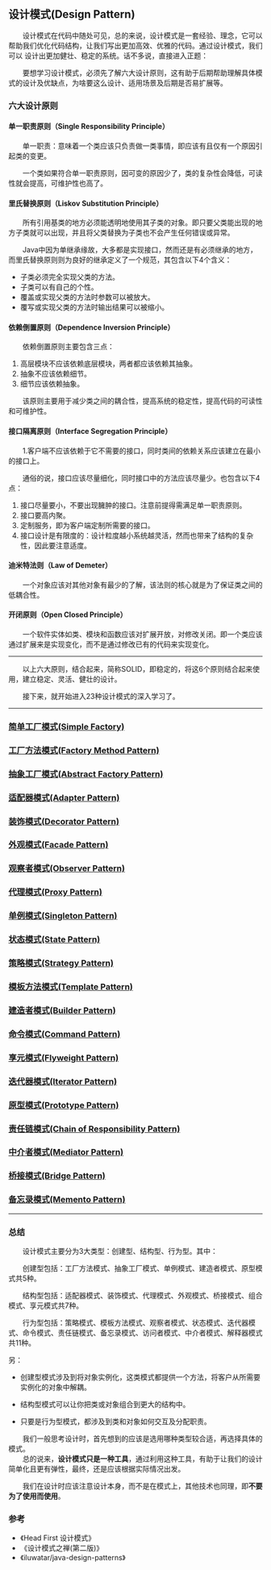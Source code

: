 ## 设计模式(Design Pattern)

&emsp;&emsp;设计模式在代码中随处可见，总的来说，设计模式是一套经验、理念，它可以帮助我们优化代码结构，让我们写出更加高效、优雅的代码。通过设计模式，我们可以
设计出更加健壮、稳定的系统。话不多说，直接进入正题：

&emsp;&emsp;要想学习设计模式，必须先了解六大设计原则，这有助于后期帮助理解具体模式的设计及优缺点，为啥要这么设计、适用场景及后期是否易扩展等。

### 六大设计原则

#### 单一职责原则（Single Responsibility Principle）

&emsp;&emsp;单一职责：意味着一个类应该只负责做一类事情，即应该有且仅有一个原因引起类的变更。

&emsp;&emsp;一个类如果符合单一职责原则，因可变的原因少了，类的复杂性会降低，可读性就会提高，可维护性也高了。

#### 里氏替换原则（Liskov Substitution Principle）

&emsp;&emsp;所有引用基类的地方必须能透明地使用其子类的对象。即只要父类能出现的地方子类就可以出现，并且将父类替换为子类也不会产生任何错误或异常。

&emsp;&emsp;Java中因为单继承缘故，大多都是实现接口，然而还是有必须继承的地方，而里氏替换原则则为良好的继承定义了一个规范，其包含以下4个含义：

- 子类必须完全实现父类的方法。
- 子类可以有自己的个性。
- 覆盖或实现父类的方法时参数可以被放大。
- 覆写或实现父类的方法时输出结果可以被缩小。

#### 依赖倒置原则（Dependence Inversion Principle）

&emsp;&emsp;依赖倒置原则主要包含三点：  
1. 高层模块不应该依赖底层模块，两者都应该依赖其抽象。
2. 抽象不应该依赖细节。
3. 细节应该依赖抽象。

&emsp;&emsp;该原则主要用于减少类之间的耦合性，提高系统的稳定性，提高代码的可读性和可维护性。

#### 接口隔离原则（Interface Segregation Principle）

&emsp;&emsp;1.客户端不应该依赖于它不需要的接口，同时类间的依赖关系应该建立在最小的接口上。

&emsp;&emsp;通俗的说，接口应该尽量细化，同时接口中的方法应该尽量少。也包含以下4点：

1. 接口尽量要小，不要出现臃肿的接口。注意前提得需满足单一职责原则。 
2. 接口要高内聚。
3. 定制服务，即为客户端定制所需要的接口。
4. 接口设计是有限度的：设计粒度越小系统越灵活，然而也带来了结构的复杂性，因此要注意适度。


#### 迪米特法则（Law of Demeter）

&emsp;&emsp;一个对象应该对其他对象有最少的了解，该法则的核心就是为了保证类之间的低耦合性。


#### 开闭原则（Open Closed Principle）

&emsp;&emsp;一个软件实体如类、模块和函数应该对扩展开放，对修改关闭。即一个类应该通过扩展来是实现变化，而不是通过修改已有的代码来实现变化。


---------------------------

&emsp;&emsp;以上六大原则，结合起来，简称SOLID，即稳定的，将这6个原则结合起来使用，建立稳定、灵活、健壮的设计。

&emsp;&emsp;接下来，就开始进入23种设计模式的深入学习了。

---------------------------

### [简单工厂模式(Simple Factory)](https://github.com/GRain-long/ddstudy/blob/dev/ddstudy-designpattern/src/main/java/com/ddstudy/simplefactory/README.md)

### [工厂方法模式(Factory Method Pattern)](https://github.com/GRain-long/ddstudy/blob/dev/ddstudy-designpattern/src/main/java/com/ddstudy/factorymethod/README.md)

### [抽象工厂模式(Abstract Factory Pattern)](https://github.com/GRain-long/ddstudy/blob/dev/ddstudy-designpattern/src/main/java/com/ddstudy/abstractfactory/README.md)

### [适配器模式(Adapter Pattern)](https://github.com/GRain-long/ddstudy/blob/dev/ddstudy-designpattern/src/main/java/com/ddstudy/adapter/README.md)

### [装饰模式(Decorator Pattern)](https://github.com/GRain-long/ddstudy/blob/dev/ddstudy-designpattern/src/main/java/com/ddstudy/decorator/README.md)

### [外观模式(Facade Pattern)](https://github.com/GRain-long/ddstudy/blob/dev/ddstudy-designpattern/src/main/java/com/ddstudy/facade/README.md)

### [观察者模式(Observer Pattern)](https://github.com/GRain-long/ddstudy/blob/dev/ddstudy-designpattern/src/main/java/com/ddstudy/observer/README.md)

### [代理模式(Proxy Pattern)](https://github.com/GRain-long/ddstudy/blob/dev/ddstudy-designpattern/src/main/java/com/ddstudy/proxy/README.md)

### [单例模式(Singleton Pattern)](https://github.com/GRain-long/ddstudy/blob/dev/ddstudy-designpattern/src/main/java/com/ddstudy/singleton/README.md)

### [状态模式(State Pattern)](https://github.com/GRain-long/ddstudy/blob/dev/ddstudy-designpattern/src/main/java/com/ddstudy/state/README.md)

### [策略模式(Strategy Pattern)](https://github.com/GRain-long/ddstudy/blob/dev/ddstudy-designpattern/src/main/java/com/ddstudy/strategy/README.md)

### [模板方法模式(Template Pattern)](https://github.com/GRain-long/ddstudy/blob/dev/ddstudy-designpattern/src/main/java/com/ddstudy/template/README.md)

### [建造者模式(Builder Pattern)](https://github.com/GRain-long/ddstudy/blob/dev/ddstudy-designpattern/src/main/java/com/ddstudy/builder/README.md)

### [命令模式(Command Pattern)](https://github.com/GRain-long/ddstudy/blob/dev/ddstudy-designpattern/src/main/java/com/ddstudy/command/README.md)

### [享元模式(Flyweight Pattern)](https://github.com/GRain-long/ddstudy/blob/dev/ddstudy-designpattern/src/main/java/com/ddstudy/flyweight/README.md)

### [迭代器模式(Iterator Pattern)](https://github.com/GRain-long/ddstudy/blob/dev/ddstudy-designpattern/src/main/java/com/ddstudy/iterator/README.md)

### [原型模式(Prototype Pattern)](https://github.com/GRain-long/ddstudy/blob/dev/ddstudy-designpattern/src/main/java/com/ddstudy/prototype/README.md)

### [责任链模式(Chain of Responsibility Pattern)](https://github.com/GRain-long/ddstudy/blob/dev/ddstudy-designpattern/src/main/java/com/ddstudy/chain/README.md)

### [中介者模式(Mediator Pattern)](https://github.com/GRain-long/ddstudy/blob/dev/ddstudy-designpattern/src/main/java/com/ddstudy/mediator/README.md)

### [桥接模式(Bridge Pattern)](https://github.com/GRain-long/ddstudy/blob/dev/ddstudy-designpattern/src/main/java/com/ddstudy/bridge/README.md)

### [备忘录模式(Memento Pattern)](https://github.com/GRain-long/ddstudy/blob/dev/ddstudy-designpattern/src/main/java/com/ddstudy/memento/README.md)

---------------------------

### 总结
&emsp;&emsp;设计模式主要分为3大类型：创建型、结构型、行为型。其中：

&emsp;&emsp;创建型包括：工厂方法模式、抽象工厂模式、单例模式、建造者模式、原型模式共5种。

&emsp;&emsp;结构型包括：适配器模式、装饰模式、代理模式、外观模式、桥接模式、组合模式、享元模式共7种。

&emsp;&emsp;行为型包括：策略模式、模板方法模式、观察者模式、状态模式、迭代器模式、命令模式、责任链模式、备忘录模式、访问者模式、中介者模式、解释器模式共11种。

另：  
- 创建型模式涉及到将对象实例化，这类模式都提供一个方法，将客户从所需要实例化的对象中解耦。

- 结构型模式可以让你把类或对象组合到更大的结构中。

- 只要是行为型模式，都涉及到类和对象如何交互及分配职责。
  
&emsp;&emsp;我们一般思考设计时，首先想到的应该是选用哪种类型较合适，再选择具体的模式。  
&emsp;&emsp;总的说来，**设计模式只是一种工具**，通过利用这种工具，有助于让我们的设计简单化且更有弹性，最终，还是应该根据实际情况出发。  

&emsp;&emsp;我们在设计时应该注意设计本身，而不是在模式上，其他技术也同理，即**不要为了使用而使用**。


### 参考

- 《Head First 设计模式》
- 《设计模式之禅(第二版)》
- 《iluwatar/java-design-patterns》




 